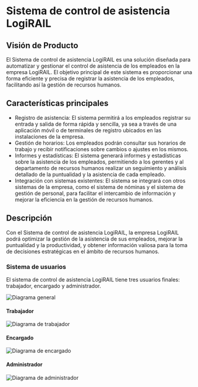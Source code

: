 # Sistema de control de asistencia LogiRAIL
## Visión de Producto

El Sistema de control de asistencia LogiRAIL es una solución diseñada para automatizar y gestionar el control de asistencia de los empleados en la empresa LogiRAIL. El objetivo principal de este sistema es proporcionar una forma eficiente y precisa de registrar la asistencia de los empleados, facilitando así la gestión de recursos humanos.

## Características principales
- Registro de asistencia: El sistema permitirá a los empleados registrar su entrada y salida de forma rápida y sencilla, ya sea a través de una aplicación móvil o de terminales de registro ubicados en las instalaciones de la empresa.
- Gestión de horarios: Los empleados podrán consultar sus horarios de trabajo y recibir notificaciones sobre cambios o ajustes en los mismos.
- Informes y estadísticas: El sistema generará informes y estadísticas sobre la asistencia de los empleados, permitiendo a los gerentes y al departamento de recursos humanos realizar un seguimiento y análisis detallado de la puntualidad y la asistencia de cada empleado.
- Integración con sistemas existentes: El sistema se integrará con otros sistemas de la empresa, como el sistema de nóminas y el sistema de gestión de personal, para facilitar el intercambio de información y mejorar la eficiencia en la gestión de recursos humanos.

## Descripción
Con el Sistema de control de asistencia LogiRAIL, la empresa LogiRAIL podrá optimizar la gestión de la asistencia de sus empleados, mejorar la puntualidad y la productividad, y obtener información valiosa para la toma de decisiones estratégicas en el ámbito de recursos humanos.

### Sistema de usuarios
El sistema de control de asistencia LogiRAIL tiene tres usuarios finales: trabajador, encargado y administrador.

![Diagrama general](https://github.com/joanpaneque/LogiRAIL-project/blob/main/diagramaGeneral/diagramaGeneral.png)

#### Trabajador
![Diagrama de trabajador](https://github.com/joanpaneque/LogiRAIL-project/blob/main/subsistemas/trabajador/trabajador.png)

#### Encargado
![Diagrama de encargado](https://github.com/joanpaneque/LogiRAIL-project/blob/main/subsistemas/encargado/encargado.png)

#### Administrador
![Diagrama de administrador](https://github.com/joanpaneque/LogiRAIL-project/blob/main/subsistemas/administrador/administrador.png)


